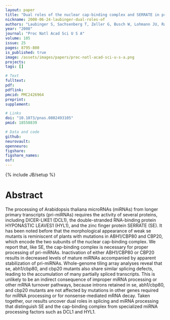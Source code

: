 ```yaml
---
layout: paper
title: "Dual roles of the nuclear cap-binding complex and SERRATE in pre-mRNA splicing and microRNA processing in Arabidopsis thaliana"
nickname: 2008-06-24-laubinger-dual-roles-of
authors: "Laubinger S, Sachsenberg T, Zeller G, Busch W, Lohmann JU, Ratsch G, Weigel D"
year: "2008"
journal: "Proc Natl Acad Sci U S A"
volume: 105
issue: 25
pages: 8795-800
is_published: true
image: /assets/images/papers/proc-natl-acad-sci-u-s-a.png
projects:
tags: []

# Text
fulltext:
pdf:
pdflink:
pmcid: PMC2426964
preprint:
supplement:

# Links
doi: "10.1073/pnas.0802493105"
pmid: 18550839

# Data and code
github:
neurovault:
openneuro:
figshare:
figshare_names:
osf:
---
```

{% include JB/setup %}

# Abstract

The processing of Arabidopsis thaliana microRNAs (miRNAs) from longer primary transcripts (pri-miRNAs) requires the activity of several proteins, including DICER-LIKE1 (DCL1), the double-stranded RNA-binding protein HYPONASTIC LEAVES1 (HYL1), and the zinc finger protein SERRATE (SE). It has been noted before that the morphological appearance of weak se mutants is reminiscent of plants with mutations in ABH1/CBP80 and CBP20, which encode the two subunits of the nuclear cap-binding complex. We report that, like SE, the cap-binding complex is necessary for proper processing of pri-miRNAs. Inactivation of either ABH1/CBP80 or CBP20 results in decreased levels of mature miRNAs accompanied by apparent stabilization of pri-miRNAs. Whole-genome tiling array analyses reveal that se, abh1/cbp80, and cbp20 mutants also share similar splicing defects, leading to the accumulation of many partially spliced transcripts. This is unlikely to be an indirect consequence of improper miRNA processing or other mRNA turnover pathways, because introns retained in se, abh1/cbp80, and cbp20 mutants are not affected by mutations in other genes required for miRNA processing or for nonsense-mediated mRNA decay. Taken together, our results uncover dual roles in splicing and miRNA processing that distinguish SE and the cap-binding complex from specialized miRNA processing factors such as DCL1 and HYL1.
